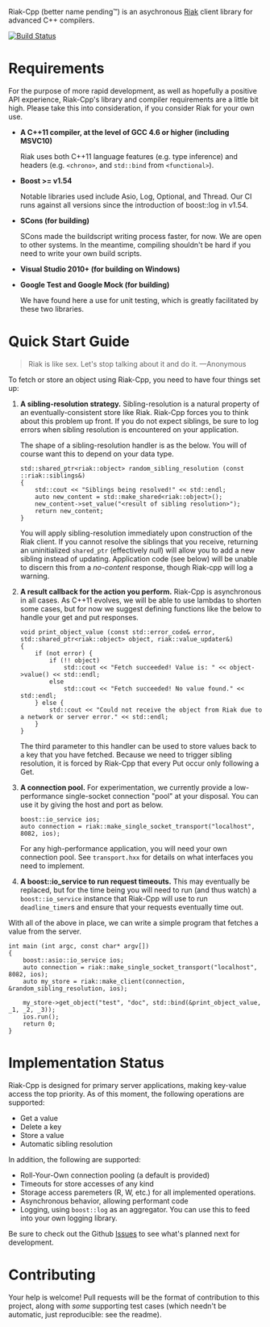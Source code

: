 Riak-Cpp (better name pending™) is an asychronous [Riak](http://basho.com/products/riak-overview/) client library for advanced C++ compilers.

[![Build Status](https://travis-ci.org/ajtack/riak-cpp.svg?branch=master)](https://travis-ci.org/ajtack/riak-cpp)

Requirements
============

For the purpose of more rapid development, as well as hopefully a positive API experience, Riak-Cpp's library and compiler requirements are a little bit high. Please take this into consideration, if you consider Riak for your own use.

 * **A C++11 compiler, at the level of GCC 4.6 or higher (including MSVC10)**
 
    Riak uses both C++11 language features (e.g. type inference) and headers (e.g. `<chrono>`, and `std::bind` from `<functional>`).
 
 * **Boost >= v1.54**
 
    Notable libraries used include Asio, Log, Optional, and Thread. Our CI runs against all versions since the introduction of boost::log in v1.54.
 
 * **SCons (for building)**
 
    SCons made the buildscript writing process faster, for now. We are open to other systems. In the meantime, compiling shouldn't be hard if you need to write your own build scripts.

 * **Visual Studio 2010+ (for building on Windows)**

 * **Google Test and Google Mock (for building)**
 
    We have found here a use for unit testing, which is greatly facilitated by these two libraries.

Quick Start Guide
=================

> Riak is like sex. Let's stop talking about it and do it. —Anonymous

To fetch or store an object using Riak-Cpp, you need to have four things set up:

 1. **A sibling-resolution strategy.** Sibling-resolution is a natural property of an eventually-consistent store like Riak. Riak-Cpp forces you to think about this problem up front. If you do not expect siblings, be sure to log errors when sibling resolution is encountered on your application.

    The shape of a sibling-resolution handler is as the below. You will of course want this to depend on your data type.

        std::shared_ptr<riak::object> random_sibling_resolution (const ::riak::siblings&)
        {
            std::cout << "Siblings being resolved!" << std::endl;
            auto new_content = std::make_shared<riak::object>();
            new_content->set_value("<result of sibling resolution>");
	        return new_content;
	    }
    
    You will apply sibling-resolution immediately upon construction of the Riak client. If you cannot resolve the siblings that you receive, returning an uninitialized `shared_ptr` (effectively _null_) will allow you to add a new sibling instead of updating. Application code (see below) will be unable to discern this from a _no-content_ response, though Riak-cpp will log a warning.

 2. **A result callback for the action you perform.** Riak-Cpp is asynchronous in all cases. As C++11 evolves, we will be able to use lambdas to shorten some cases, but for now we suggest defining functions like the below to handle your get and put responses.

	    void print_object_value (const std::error_code& error, std::shared_ptr<riak::object> object, riak::value_updater&)
	    {
	        if (not error) {
	            if (!! object)
	                std::cout << "Fetch succeeded! Value is: " << object->value() << std::endl;
	            else
	                std::cout << "Fetch succeeded! No value found." << std::endl;
	        } else {
	            std::cout << "Could not receive the object from Riak due to a network or server error." << std::endl;
	        }
	    }

	The third parameter to this handler can be used to store values back to a key that you have fetched. Because we need to trigger sibling resolution, it is forced by Riak-Cpp that every Put occur only following a Get.

 3. **A connection pool.** For experimentation, we currently provide a low-performance single-socket connection "pool" at your disposal. You can use it by giving the host and port as below.

	    boost::io_service ios;
	    auto connection = riak::make_single_socket_transport("localhost", 8082, ios);

	For any high-performance application, you will need your own connection pool. See `transport.hxx` for details on what interfaces you need to implement.

 4. **A boost::io_service to run request timeouts.** This may eventually be replaced, but for the time being you will need to run (and thus watch) a `boost::io_service` instance that Riak-Cpp will use to run `deadline_timer`s and ensure that your requests eventually time out.

With all of the above in place, we can write a simple program that fetches a value from the server.

	int main (int argc, const char* argv[])
	{
	    boost::asio::io_service ios;
	    auto connection = riak::make_single_socket_transport("localhost", 8082, ios);
	    auto my_store = riak::make_client(connection, &random_sibling_resolution, ios);

	    my_store->get_object("test", "doc", std::bind(&print_object_value, _1, _2, _3));
	    ios.run();
	    return 0;
	}

Implementation Status
=====================

Riak-Cpp is designed for primary server applications, making key-value access the top priority. As of this moment, the following operations are supported:
 
 * Get a value
 * Delete a key
 * Store a value
 * Automatic sibling resolution
 
In addition, the following are supported:

 * Roll-Your-Own connection pooling (a default is provided)
 * Timeouts for store accesses of any kind
 * Storage access paremeters (R, W, etc.) for all implemented operations.
 * Asynchronous behavior, allowing performant code
 * Logging, using `boost::log` as an aggregator. You can use this to feed into your own logging library.

Be sure to check out the Github [Issues](http://github.com/ajtack/riak-cpp/issues) to see what's planned next for development.

Contributing
============

Your help is welcome! Pull requests will be the format of contribution to this project, along with _some_ supporting test cases (which needn't be automatic, just reproducible: see the readme).
